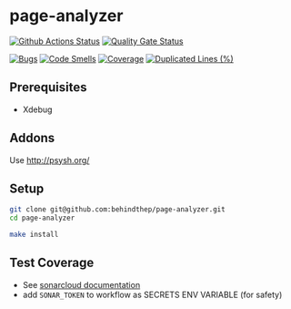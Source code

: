 # page-analyzer

[![Github Actions Status](https://github.com/behindthep/page-analyzer/actions/workflows/workflow.yml/badge.svg)](https://github.com/behindthep/page-analyzer/actions)
[![Quality Gate Status](https://sonarcloud.io/api/project_badges/measure?project=behindthep_page-analyzer&metric=alert_status)](https://sonarcloud.io/summary/new_code?id=behindthep_page-analyzer)

[![Bugs](https://sonarcloud.io/api/project_badges/measure?project=behindthep_page-analyzer&metric=bugs)](https://sonarcloud.io/summary/new_code?id=behindthep_page-analyzer)
[![Code Smells](https://sonarcloud.io/api/project_badges/measure?project=behindthep_page-analyzer&metric=code_smells)](https://sonarcloud.io/summary/new_code?id=behindthep_page-analyzer)
[![Coverage](https://sonarcloud.io/api/project_badges/measure?project=behindthep_page-analyzer&metric=coverage)](https://sonarcloud.io/summary/new_code?id=behindthep_page-analyzer)
[![Duplicated Lines (%)](https://sonarcloud.io/api/project_badges/measure?project=behindthep_page-analyzer&metric=duplicated_lines_density)](https://sonarcloud.io/summary/new_code?id=behindthep_page-analyzer)

## Prerequisites

* Xdebug

## Addons

Use <http://psysh.org/>

## Setup

```bash
git clone git@github.com:behindthep/page-analyzer.git
cd page-analyzer

make install
```

## Test Coverage

* See [sonarcloud documentation](https://docs.sonarsource.com/sonarqube-cloud/enriching/test-coverage/php-test-coverage/)
* add `SONAR_TOKEN` to workflow as SECRETS ENV VARIABLE (for safety)
